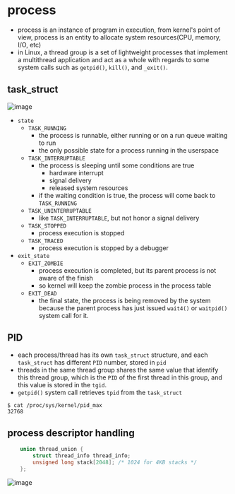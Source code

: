 # process
* process is an instance of program in execution, from kernel's point of view, process is an entity to allocate system resources(CPU, memory, I/O, etc)
* in Linux, a thread group is a set of lightweight processes that implement a multithread application and act as a whole with regards to some system calls such as `getpid()`, `kill()`, and `_exit()`.

## task_struct

![image](https://user-images.githubusercontent.com/35479537/189126501-0718beaf-9e3c-4538-b0ee-e6ca250db3c1.png)

* `state`
    * `TASK_RUNNING`
        * the process is runnable, either running or on a run queue waiting to run
        * the only possible state for a process running in the userspace
    * `TASK_INTERRUPTABLE`
        * the process is sleeping until some conditions are true
            * hardware interrupt
            * signal delivery
            * released system resources
        * if the waiting condition is true, the process will come back to `TASK_RUNNING`
    * `TASK_UNINTERRUPTABLE`
        * like `TASK_INTERRUPTABLE`, but not honor a signal delivery
    * `TASK_STOPPED`
        * process execution is stopped
    * `TASK_TRACED`
        * process execution is stopped by a debugger
* `exit_state`
    * `EXIT_ZOMBIE`
        * process execution is completed, but its parent process is not aware of the finish
        * so kernel will keep the zombie process in the process table
    * `EXIT_DEAD`
        * the final state, the process is being removed by the system because the parent process has just issued `wait4()` or `waitpid()` system call for it.

## PID
* each process/thread has its own `task_struct` structure, and each `task_struct` has different `PID` number, stored in `pid`
* threads in the same thread group shares the same value that identify this thread group, which is the `PID` of the first thread in this group, and this value is stored in the `tgid`.
* `getpid()` system call retrieves `tpid` from the `task_struct`
```
$ cat /proc/sys/kernel/pid_max
32768
```

## process descriptor handling
```c
    union thread_union {
        struct thread_info thread_info;
        unsigned long stack[2048]; /* 1024 for 4KB stacks */
    };
```
![image](https://user-images.githubusercontent.com/35479537/189140071-f57600ab-397e-4dd5-9df7-702a1c69ca6e.png)
